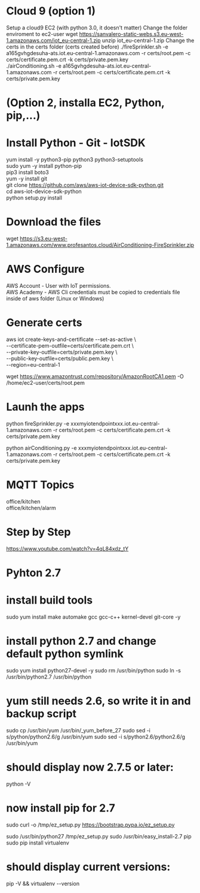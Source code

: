 # Cloud 9 (option 1)
Setup a cloud9 EC2 (with python 3.0, it doesn't matter)
Change the folder enviroment to ec2-user
wget https://sanvalero-static-webs.s3.eu-west-1.amazonaws.com/iot_eu-central-1.zip
unzip iot_eu-central-1.zip
Change the certs in the certs folder (certs created before)
./fireSprinkler.sh -e a165gvhgdesuha-ats.iot.eu-central-1.amazonaws.com -r certs/root.pem -c certs/certificate.pem.crt -k certs/private.pem.key \
./airConditioning.sh -e a165gvhgdesuha-ats.iot.eu-central-1.amazonaws.com -r certs/root.pem -c certs/certificate.pem.crt -k certs/private.pem.key


# (Option 2, installa EC2, Python, pip,...)
# Install Python - Git - IotSDK
yum install -y python3-pip python3 python3-setuptools \
sudo yum -y install python-pip \
pip3 install boto3 \
yum -y install git \
git clone https://github.com/aws/aws-iot-device-sdk-python.git \
cd aws-iot-device-sdk-python \
python setup.py install 

# Download the files
wget https://s3.eu-west-1.amazonaws.com/www.profesantos.cloud/AirConditioning-FireSprinkler.zip

# AWS Configure
AWS Account - User with IoT permissions. \
AWS Academy - AWS Cli credentials must be copied to credentials file inside of aws folder (Linux or Windows)

# Generate certs
aws iot create-keys-and-certificate --set-as-active \ \
  --certificate-pem-outfile=certs/certificate.pem.crt \ \
  --private-key-outfile=certs/private.pem.key \ \
  --public-key-outfile=certs/public.pem.key \ \
  --region=eu-central-1

wget https://www.amazontrust.com/repository/AmazonRootCA1.pem -O /home/ec2-user/certs/root.pem

# Launh the apps
python fireSprinkler.py -e xxxmyiotendpointxxx.iot.eu-central-1.amazonaws.com -r certs/root.pem -c certs/certificate.pem.crt  -k certs/private.pem.key

python airConditioning.py -e xxxmyiotendpointxxx.iot.eu-central-1.amazonaws.com -r certs/root.pem -c certs/certificate.pem.crt  -k certs/private.pem.key

# MQTT Topics
office/kitchen  \
office/kitchen/alarm

# Step by Step
https://www.youtube.com/watch?v=4qL84xdz_tY


# Pyhton 2.7
# install build tools 
sudo yum install make automake gcc gcc-c++ kernel-devel git-core -y 

# install python 2.7 and change default python symlink 
sudo yum install python27-devel -y 
sudo rm /usr/bin/python
sudo ln -s /usr/bin/python2.7 /usr/bin/python 

# yum still needs 2.6, so write it in and backup script 
sudo cp /usr/bin/yum /usr/bin/_yum_before_27 
sudo sed -i s/python/python2.6/g /usr/bin/yum 
sudo sed -i s/python2.6/python2.6/g /usr/bin/yum 

# should display now 2.7.5 or later: 
python -V 

# now install pip for 2.7 
sudo curl -o /tmp/ez_setup.py https://bootstrap.pypa.io/ez_setup.py

sudo /usr/bin/python27 /tmp/ez_setup.py 
sudo /usr/bin/easy_install-2.7 pip 
sudo pip install virtualenv

# should display current versions:
pip -V && virtualenv --version

